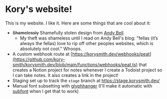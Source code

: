 # Kory's website!

This is my website. I like it. Here are some things that are cool about it:

- ~~Shamelessly~~ Shamefully stolen design from [Andy Bell](https://andy-bell.co.uk/)
  - My theft was shameless until I read on Andy Bell's blog: "fellas (it’s always the fellas) love to rip off other peoples websites, which is absolutely not cool." Whoops.
- A custom webhook route at [https://korysmith.dev/webhooks/peat](https://github.com/kory-smith/korysmith.dev/blob/main/functions/webhooks/peat.ts) that creates a Notion project for notes whenever I create a Todoist project so I can take notes. It also creates a link in the project!
- Staging set up to track the `stage` branch at https://stage.korysmith.dev/
- Manual font subsetting with [glyphhanger](https://github.com/zachleat/glyphhanger) (I'll make it automatic with [subfont](https://github.com/Ernxst/subfont) when I get that to work)